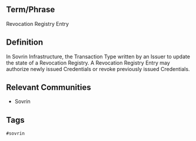 ## Term/Phrase
Revocation Registry Entry

## Definition
In Sovrin Infrastructure, the Transaction Type written by an Issuer to update the state of a Revocation Registry. A Revocation Registry Entry may authorize newly issued Credentials or revoke previously issued Credentials.

## Relevant Communities
* Sovrin

## Tags
```
#sovrin
```
